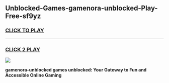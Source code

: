 
## Unblocked-Games-gamenora-unblocked-Play-Free-sf9yz
<h3>
<a href="https://premium76.site?title=gamenora-unblocked&ref=20M">CLICK TO PLAY</a></h3>
<hr>

<h3>
<a href="https://premium76.site?title=gamenora-unblocked&ref=20M">CLICK 2 PLAY</a>
  
</h3>

<a href="https://premium76.site?title=gamenora-unblocked&ref=19M"><img src="https://clearcache.store/games.png"></a>


**gamenora-unblocked games unblocked: Your Gateway to Fun and Accessible Online Gaming**
